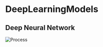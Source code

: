 # DeepLearningModels

## Deep Neural Network

![Process](https://github.com/Antonio-Villarreal/DeepLearningModels/blob/main/Resources/Neural%20Network%20Visual.jpeg)
